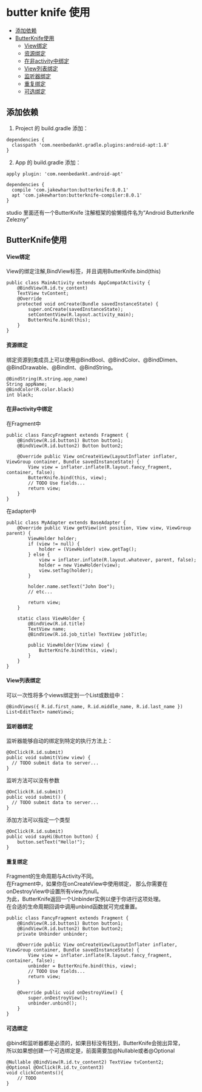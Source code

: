# butter knife 使用

* [添加依赖](#添加依赖)
* [ButterKnife使用](#butterknife使用)
    * [View绑定](#view绑定)
    * [资源绑定](#资源绑定)
    * [在非activity中绑定](#在非activity中绑定)
    * [View列表绑定](#view列表绑定)
    * [监听器绑定](#监听器绑定)
    * [重复绑定](#重复绑定)
    * [可选绑定](#可选绑定)
    

## 添加依赖

1. Project 的 build.gradle 添加：
```
dependencies {
  classpath 'com.neenbedankt.gradle.plugins:android-apt:1.8'
}
```

2. App 的 build.gradle 添加：
```
apply plugin: 'com.neenbedankt.android-apt'

dependencies {
  compile 'com.jakewharton:butterknife:8.0.1'
  apt 'com.jakewharton:butterknife-compiler:8.0.1'
}
```

studio 里面还有一个ButterKnife 注解框架的偷懒插件名为“Android Butterknife Zelezny”


## ButterKnife使用

#### View绑定

View的绑定注解,BindView标签，并且调用ButterKnife.bind(this)

```
public class MainActivity extends AppCompatActivity {
    @BindView(R.id.tv_content)
    TextView tvContent;
    @Override
    protected void onCreate(Bundle savedInstanceState) {
        super.onCreate(savedInstanceState);
        setContentView(R.layout.activity_main);
        ButterKnife.bind(this);
    }
}
```

#### 资源绑定

绑定资源到类成员上可以使用@BindBool、@BindColor、@BindDimen、@BindDrawable、@BindInt、@BindString。

```
@BindString(R.string.app_name)
String appName;
@BindColor(R.color.black)
int black;
```

#### 在非activity中绑定

在Fragment中
```
public class FancyFragment extends Fragment {
    @BindView(R.id.button1) Button button1;
    @BindView(R.id.button2) Button button2;

    @Override public View onCreateView(LayoutInflater inflater, ViewGroup container, Bundle savedInstanceState) {
        View view = inflater.inflate(R.layout.fancy_fragment, container, false);
        ButterKnife.bind(this, view);
        // TODO Use fields...
        return view;
    }
}
```

在adapter中
```
public class MyAdapter extends BaseAdapter {
    @Override public View getView(int position, View view, ViewGroup parent) {
        ViewHolder holder;
        if (view != null) {
            holder = (ViewHolder) view.getTag();
        } else {
            view = inflater.inflate(R.layout.whatever, parent, false);
            holder = new ViewHolder(view);
            view.setTag(holder);
        }

        holder.name.setText("John Doe");
        // etc...

        return view;
    }

    static class ViewHolder {
        @BindView(R.id.title)
        TextView name;
        @BindView(R.id.job_title) TextView jobTitle;

        public ViewHolder(View view) {
            ButterKnife.bind(this, view);
        }
    }
}
```

#### View列表绑定

可以一次性将多个views绑定到一个List或数组中：
```
@BindViews({ R.id.first_name, R.id.middle_name, R.id.last_name })
List<EditText> nameViews;
```

#### 监听器绑定

监听器能够自动的绑定到特定的执行方法上：
```
@OnClick(R.id.submit)
public void submit(View view) {
  // TODO submit data to server...
}
```

监听方法可以没有参数
```
@OnClick(R.id.submit)
public void submit() {
  // TODO submit data to server...
}
```

添加方法可以指定一个类型
```
@OnClick(R.id.submit)
public void sayHi(Button button) {
    button.setText("Hello!");
}
```

#### 重复绑定

Fragment的生命周期与Activity不同。  
在Fragment中，如果你在onCreateView中使用绑定，
那么你需要在onDestroyView中设置所有view为null。  
为此，ButterKnife返回一个Unbinder实例以便于你进行这项处理。  
在合适的生命周期回调中调用unbind函数就可完成重置。
```
public class FancyFragment extends Fragment {
    @BindView(R.id.button1) Button button1;
    @BindView(R.id.button2) Button button2;
    private Unbinder unbinder;

    @Override public View onCreateView(LayoutInflater inflater, ViewGroup container, Bundle savedInstanceState) {
        View view = inflater.inflate(R.layout.fancy_fragment, container, false);
        unbinder = ButterKnife.bind(this, view);
        // TODO Use fields...
        return view;
    }

    @Override public void onDestroyView() {
        super.onDestroyView();
        unbinder.unbind();
    }
}
```

#### 可选绑定

@bind和监听器都是必须的，如果目标没有找到，ButterKnife会抛出异常，  
所以如果想创建一个可选绑定是，前面需要加@Nullable或者@Optional
```
@Nullable @BindView(R.id.tv_content2) TextView tvContent2;
@Optional @OnClick(R.id.tv_content3)
void clickContents(){
    // TODO
}
```



